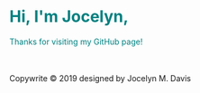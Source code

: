 

<!DOCTYPE html>
<html lang="en-US">
<head>
<meta charset="utf-8"/>
<title>Title</title>
</head>

<h1 style="color: teal;">Hi, I'm Jocelyn,</h1>

<p style="color: teal;">Thanks for visiting my GitHub page!</p>

<footer>
                <br>
        <br /> Copywrite &copy; 2019 designed by Jocelyn M. Davis
</footer>
</body>
</html>

